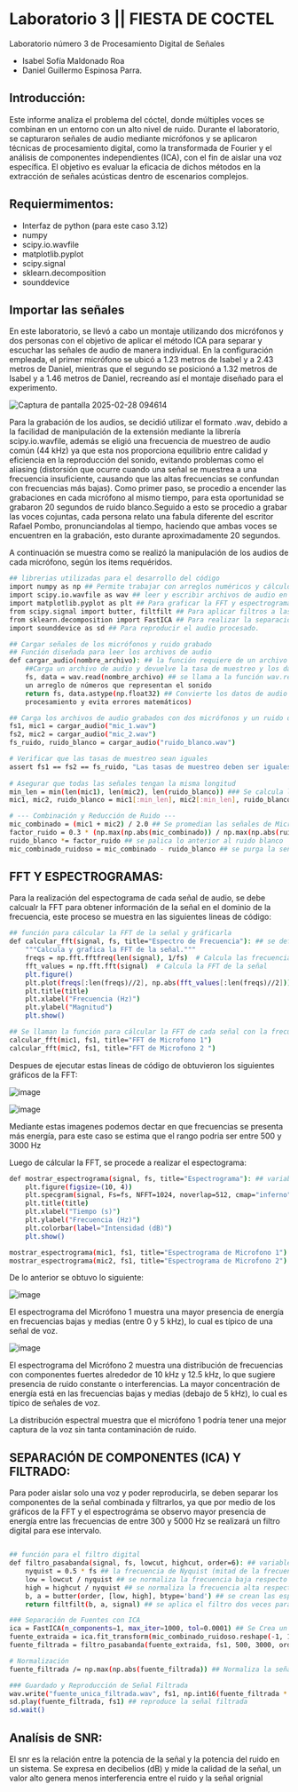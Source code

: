 # Laboratorio 3 || FIESTA DE COCTEL

Laboratorio número 3 de Procesamiento Digital de Señales 
- Isabel Sofía Maldonado Roa
- Daniel Guillermo Espinosa Parra.

## Introducción:

Este informe analiza el problema del cóctel, donde múltiples voces se combinan en un entorno con un alto nivel de ruido. Durante el laboratorio, se capturaron señales de audio mediante micrófonos y se aplicaron técnicas de procesamiento digital, como la transformada de Fourier y el análisis de componentes independientes (ICA), con el fin de aislar una voz específica. El objetivo es evaluar la eficacia de dichos métodos en la extracción de señales acústicas dentro de escenarios complejos.


## Requiermimentos: 

-  Interfaz de python (para este caso 3.12)
- numpy 
- scipy.io.wavfile 
- matplotlib.pyplot 
- scipy.signal 
- sklearn.decomposition 
- sounddevice

## Importar las señales 

En este laboratorio, se llevó a cabo un montaje utilizando dos micrófonos y dos personas con el objetivo de aplicar el método ICA para separar y escuchar las señales de audio de manera individual. En la configuración empleada, el primer micrófono se ubicó a 1.23 metros de Isabel y a 2.43 metros de Daniel, mientras que el segundo se posicionó a 1.32 metros de Isabel y a 1.46 metros de Daniel, recreando así el montaje diseñado para el experimento.

![Captura de pantalla 2025-02-28 094614](https://github.com/user-attachments/assets/36406f97-a59a-46fb-882b-feaf321db9c6)

Para la grabación de los audios, se decidió utilizar el formato .wav, debido a la facilidad de manipulación de la extensión mediante la librería  scipy.io.wavfile, además se eligió una frecuencia de muestreo de audio común (44 kHz) ya que esta nos proporciona equilibrio entre calidad y eficiencia en la reproducción del sonido, evitando problemas como el aliasing (distorsión que ocurre cuando una señal se muestrea a una frecuencia insuficiente, causando que las altas frecuencias se confundan con frecuencias más bajas). Como primer paso, se procedio a encender las grabaciones en cada micrófono al mismo tiempo, para esta oportunidad se grabaron 20 segundos de ruido blanco.Seguido a esto se procedio a grabar las voces cojuntas, cada persona relato una fabula diferente del escritor Rafael Pombo, pronunciandolas al tiempo, haciendo que ambas voces se encuentren en la grabación, esto durante aproximadamente 20 segundos.

A continuación se muestra como se realizó la manipulación de los audios de cada micrófono, según los items requéridos.


```bash
## librerias utilizadas para el desarrollo del código 
import numpy as np ## Permite trabajar con arreglos numéricos y cálculos matemáticos.
import scipy.io.wavfile as wav ## leer y escribir archivos de audio en formato .wav
import matplotlib.pyplot as plt ## Para graficar la FFT y espectrogramas.
from scipy.signal import butter, filtfilt ## Para aplicar filtros a las señales de audio.
from sklearn.decomposition import FastICA ## Para realizar la separación de fuentes con Análisis de Componentes Independientes (ICA).
import sounddevice as sd ## Para reproducir el audio procesado.

## Cargar señales de los micrófonos y ruido grabado
## Función diseñada para leer los archivos de audio
def cargar_audio(nombre_archivo): ## la función requiere de un archivo .wav
    ##Carga un archivo de audio y devuelve la tasa de muestreo y los datos.
    fs, data = wav.read(nombre_archivo) ## se llama a la función wav.read de la libreria scipy.io.wavfile para leer el audio, la cual devolvera la frecuencia de muestreo y 
    un arreglo de números que representan el sonido
    return fs, data.astype(np.float32) ## Convierte los datos de audio a float32 (números decimales de precisión simple -> valores entre -1 y 1  que facilitan el 
    procesamiento y evita errores matemáticos)

## Carga los archivos de audio grabados con dos micrófonos y un ruido de fondo a la función cargar_audio.
fs1, mic1 = cargar_audio("mic_1.wav")
fs2, mic2 = cargar_audio("mic_2.wav")
fs_ruido, ruido_blanco = cargar_audio("ruido_blanco.wav")

# Verificar que las tasas de muestreo sean iguales
assert fs1 == fs2 == fs_ruido, "Las tasas de muestreo deben ser iguales" ## mediante assert se valida que las frecuencias de cada audio sean iguales, si no genera un error
 
# Asegurar que todas las señales tengan la misma longitud
min_len = min(len(mic1), len(mic2), len(ruido_blanco)) ### Se calcula la longitud mínima entre las tres señales, len() devuelven el número de muestras de cada señal de audio, min() toma el valor más pequeño de esas tres longitudes y lo almacena en min_len.
mic1, mic2, ruido_blanco = mic1[:min_len], mic2[:min_len], ruido_blanco[:min_len] ## recorta todas las señales de audio a la misma longitud mínima para que tengan la misma cantidad de muestras.

# --- Combinación y Reducción de Ruido ---
mic_combinado = (mic1 + mic2) / 2.0 ## Se promedian las señales de Micrófono 1 y Micrófono 2, combinando ambas en una sola, evitando diferencias individuales
factor_ruido = 0.3 * (np.max(np.abs(mic_combinado)) / np.max(np.abs(ruido_blanco))) ## se reduce la amplitud del ruido un 30%
ruido_blanco *= factor_ruido ## se palica lo anterior al ruido blanco
mic_combinado_ruidoso = mic_combinado - ruido_blanco ## se purga la señal combinada del ruido blanco

```
## FFT Y ESPECTROGRAMAS:

Para la realización del espectograma de cada señal de audio, se debe calcualr la FFT para obtener información de la señal en el dominio de la frecuencia, este proceso se muestra en las siguientes lineas de código: 

```bash
## función para cálcular la FFT de la señal y gráficarla
def calcular_fft(signal, fs, title="Espectro de Frecuencia"): ## se definen los datos que necesita la función  (señal de audio, frecuencia de muestreo)
    """Calcula y grafica la FFT de la señal."""
    freqs = np.fft.fftfreq(len(signal), 1/fs)  # Calcula las frecuencias mediante una función de numpy
    fft_values = np.fft.fft(signal)  # Calcula la FFT de la señal
    plt.figure()
    plt.plot(freqs[:len(freqs)//2], np.abs(fft_values[:len(freqs)//2]))  # Grafica la magnitud usando solo la mitad de las frecuencias (parte positiva)
    plt.title(title)
    plt.xlabel("Frecuencia (Hz)")
    plt.ylabel("Magnitud")
    plt.show()

## Se llaman la función para cálcular la FFT de cada señal con la frecuencia de muestreo de 44 kHz
calcular_fft(mic1, fs1, title="FFT de Microfono 1")
calcular_fft(mic2, fs1, title="FFT de Microfono 2 ")
```
Despues de ejecutar estas lineas de código de obtuvieron los siguientes gráficos de la FFT:


![image](https://github.com/user-attachments/assets/23e8d217-155b-47dc-a650-34ad3069c257)


![image](https://github.com/user-attachments/assets/febdeae6-25e9-4947-a115-5d15a33f8741)

Mediante estas imagenes podemos dectar en que frecuencias se presenta más energía, para este caso se estima que el rango podria ser entre 500 y 3000 Hz

Luego de cálcular la FFT, se procede a realizar el espectograma:

```bash
def mostrar_espectrograma(signal, fs, title="Espectrograma"): ## variables necesarias para el proceso
    plt.figure(figsize=(10, 4))
    plt.specgram(signal, Fs=fs, NFFT=1024, noverlap=512, cmap="inferno")  # Genera el espectrograma (transforma la señal de audio en una representación tiempo-frecuencia) dividiendo la señal en ventanas ( con 1024 muestras cada una) y solapandola para evitar cortes abruptos
    plt.title(title)
    plt.xlabel("Tiempo (s)")
    plt.ylabel("Frecuencia (Hz)")
    plt.colorbar(label="Intensidad (dB)")
    plt.show()

mostrar_espectrograma(mic1, fs1, title="Espectrograma de Microfono 1")
mostrar_espectrograma(mic2, fs1, title="Espectrograma de Microfono 2")

```
De lo anterior se obtuvo lo siguiente:


![image](https://github.com/user-attachments/assets/73ced020-32f4-41b6-904d-8a82fa2a3040)

El espectrograma del Micrófono 1 muestra una mayor presencia de energía en frecuencias bajas y medias (entre 0 y 5 kHz), lo cual es típico de una señal de voz.


![image](https://github.com/user-attachments/assets/cffb56aa-c0c1-4bcf-af56-97873b430aa3)

El espectrograma del Micrófono 2 muestra una distribución de frecuencias con componentes fuertes alrededor de 10 kHz y 12.5 kHz, lo que sugiere presencia de ruido constante o interferencias. La mayor concentración de energía está en las frecuencias bajas y medias (debajo de 5 kHz), lo cual es típico de señales de voz. 

La distribución espectral muestra que el micrófono 1 podría tener una mejor captura de la voz sin tanta contaminación de ruido.

## SEPARACIÓN DE COMPONENTES (ICA) Y FILTRADO:

Para poder aislar solo una voz y poder reproducirla, se deben separar los componentes de la señal combinada y filtrarlos, ya que por medio de los gráficos de la FFT y el espectrográma se observo mayor presencia de energía entre las frecuencias de entre 300 y 5000 Hz se realizará un filtro digital para ese intervalo.

```bash

## función para el filtro digital
def filtro_pasabanda(signal, fs, lowcut, highcut, order=6): ## variables y parametros  para la función
    nyquist = 0.5 * fs ## la frecuencia de Nyquist (mitad de la frecuencia de muestreo)es el límite superior para representar señales sin aliasing.
    low = lowcut / nyquist ## se normaliza la frecuencia baja respecto a la frecuencia de Nyquist
    high = highcut / nyquist ## se normaliza la frecuencia alta respecto a la frecuencia de Nyquist
    b, a = butter(order, [low, high], btype='band') ## se crean las especificaciones del filtro
    return filtfilt(b, a, signal) ## se aplica el filtro dos veces para que no haya desface

### Separación de Fuentes con ICA
ica = FastICA(n_components=1, max_iter=1000, tol=0.0001) ## Se Crea un objeto FastICA para realizar la separación de fuentes
fuente_extraida = ica.fit_transform(mic_combinado_ruidoso.reshape(-1, 1)).flatten() ## Aplica el algoritmo ICA para extraer la fuente independiente más significativa.
fuente_filtrada = filtro_pasabanda(fuente_extraida, fs1, 500, 3000, order=8) ## Aplica un filtro pasa banda para dejar solo las frecuencias con más energía (voz)(500-3000 Hz) y eliminar ruidos 

# Normalización
fuente_filtrada /= np.max(np.abs(fuente_filtrada)) ## Normaliza la señal para que su valor máximo sea 1 o -1, evitando saturación

### Guardado y Reproducción de Señal Filtrada
wav.write("fuente_unica_filtrada.wav", fs1, np.int16(fuente_filtrada * 32767)) ## Guarda la señal filtrada como un archivo de audio WAV.   convirtiendola de float32 a int16
sd.play(fuente_filtrada, fs1) ## reproduce la señal filtrada
sd.wait()

```



## Analísis de SNR: 

El snr es la relación entre la potencia de la señal y la potencia del ruido en un sistema. Se expresa en decibelios (dB) y mide la calidad de la señal, un valor alto genera menos interferencia entre el ruido y la señal orignial 







